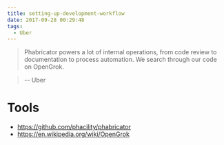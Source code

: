 ```yaml
---
title: setting-up-development-workflow
date: 2017-09-28 00:29:48
tags:
  - Uber
---
```


> Phabricator powers a lot of internal operations, from code review to documentation to process automation. We search through our code on OpenGrok.

> -- Uber

# Tools

- https://github.com/phacility/phabricator
- https://en.wikipedia.org/wiki/OpenGrok
